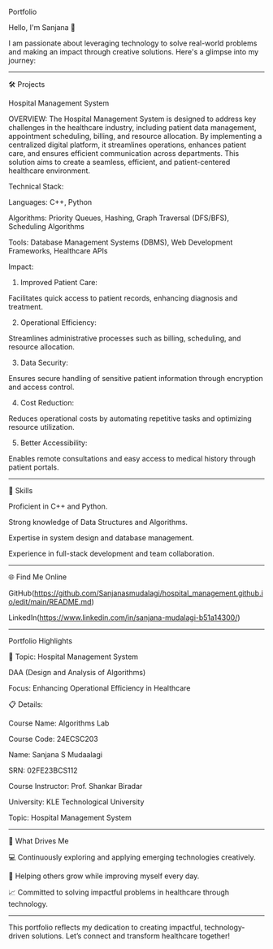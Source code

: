 Portfolio

Hello, I'm Sanjana 👋

I am passionate about leveraging technology to solve real-world problems and making an impact through creative solutions.
Here's a glimpse into my journey:


---

🛠 Projects

Hospital Management System

OVERVIEW:
The Hospital Management System is designed to address key challenges in the healthcare industry, including patient data management, appointment scheduling, billing, and resource allocation. By implementing a centralized digital platform, it streamlines operations, enhances patient care, and ensures efficient communication across departments. This solution aims to create a seamless, efficient, and patient-centered healthcare environment.

Technical Stack:

Languages: C++, Python

Algorithms: Priority Queues, Hashing, Graph Traversal (DFS/BFS), Scheduling Algorithms

Tools: Database Management Systems (DBMS), Web Development Frameworks, Healthcare APIs


Impact:

1. Improved Patient Care:

Facilitates quick access to patient records, enhancing diagnosis and treatment.



2. Operational Efficiency:

Streamlines administrative processes such as billing, scheduling, and resource allocation.



3. Data Security:

Ensures secure handling of sensitive patient information through encryption and access control.



4. Cost Reduction:

Reduces operational costs by automating repetitive tasks and optimizing resource utilization.



5. Better Accessibility:

Enables remote consultations and easy access to medical history through patient portals.





---

🚀 Skills

Proficient in C++ and Python.

Strong knowledge of Data Structures and Algorithms.

Expertise in system design and database management.

Experience in full-stack development and team collaboration.



---

🌐 Find Me Online

GitHub(https://github.com/Sanjanasmudalagi/hospital_management.github.io/edit/main/README.md)

LinkedIn(https://www.linkedin.com/in/sanjana-mudalagi-b51a14300/)



---

Portfolio Highlights

🎯 Topic: Hospital Management System

DAA (Design and Analysis of Algorithms)

Focus: Enhancing Operational Efficiency in Healthcare


📋 Details:

Course Name: Algorithms Lab

Course Code: 24ECSC203

Name: Sanjana S Mudaalagi

SRN: 02FE23BCS112

Course Instructor: Prof. Shankar Biradar

University: KLE Technological University

Topic: Hospital Management System




---

🎨 What Drives Me

💻 Continuously exploring and applying emerging technologies creatively.

🤝 Helping others grow while improving myself every day.

📈 Committed to solving impactful problems in healthcare through technology.



---

This portfolio reflects my dedication to creating impactful, technology-driven solutions.
Let’s connect and transform healthcare together!
